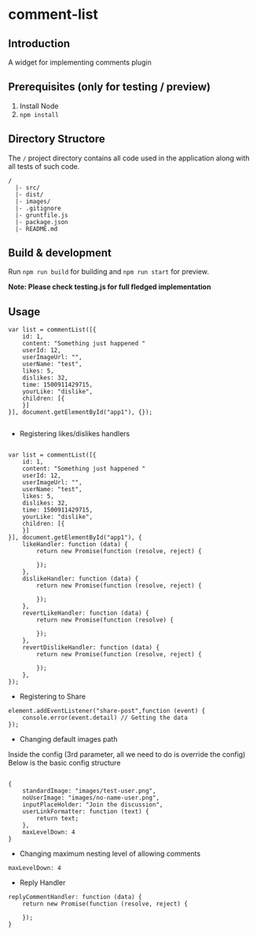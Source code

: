 # comment-list

## Introduction

A widget for implementing comments plugin

## Prerequisites (only for testing / preview)

1. Install Node
2. ```npm install```
 
## Directory Structore

The `/` project directory contains all code used in the application along with all tests of such code.
```
/
  |- src/
  |- dist/
  |- images/
  |- .gitignore
  |- gruntfile.js
  |- package.json
  |- README.md

```

## Build & development

Run `npm run build` for building and `npm run start` for preview.

**Note: Please check testing.js for full fledged implementation**

## Usage
```
var list = commentList([{
    id: 1,
    content: "Something just happened "
    userId: 12,
    userImageUrl: "",
    userName: "test",
    likes: 5,
    dislikes: 32,
    time: 1500911429715,
    yourLike: "dislike",
    children: [{
    }]
}], document.getElementById("app1"), {});
         
```

- Registering likes/dislikes handlers
```

var list = commentList([{
    id: 1,
    content: "Something just happened "
    userId: 12,
    userImageUrl: "",
    userName: "test",
    likes: 5,
    dislikes: 32,
    time: 1500911429715,
    yourLike: "dislike",
    children: [{
    }]
}], document.getElementById("app1"), {
    likeHandler: function (data) {
        return new Promise(function (resolve, reject) {
            
        });
    },
    dislikeHandler: function (data) {
        return new Promise(function (resolve, reject) {
            
        });
    },
    revertLikeHandler: function (data) {
        return new Promise(function (resolve) {
            
        });
    },
    revertDislikeHandler: function (data) {
        return new Promise(function (resolve, reject) {
            
        });
    },
});

```

- Registering to Share

```
element.addEventListener("share-post",function (event) {
    console.error(event.detail) // Getting the data
});
```

- Changing default images path

Inside the config (3rd parameter, all we need to do is override the config)
Below is the basic config structure

```

{
    standardImage: "images/test-user.png",
    noUserImage: "images/no-name-user.png",
    inputPlaceHolder: "Join the discussion",
    userLinkFormatter: function (text) {
        return text;
    },
    maxLevelDown: 4
}

```

- Changing maximum nesting level of allowing comments
```
maxLevelDown: 4
```

- Reply Handler

```$xslt
replyCommentHandler: function (data) {
    return new Promise(function (resolve, reject) {
        
    });
}
```